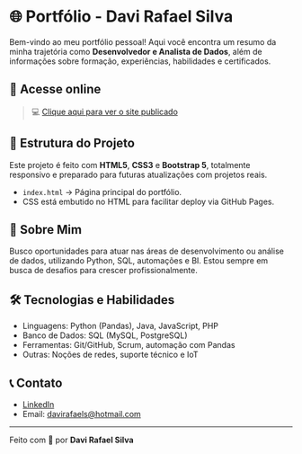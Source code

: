 # 🌐 Portfólio - Davi Rafael Silva

Bem-vindo ao meu portfólio pessoal! Aqui você encontra um resumo da minha trajetória como **Desenvolvedor e Analista de Dados**, além de informações sobre formação, experiências, habilidades e certificados.

## 🔗 Acesse online
> 💻 [Clique aqui para ver o site publicado](https://davirafaells.github.io/DaviRafael/)

## 📁 Estrutura do Projeto
Este projeto é feito com **HTML5**, **CSS3** e **Bootstrap 5**, totalmente responsivo e preparado para futuras atualizações com projetos reais.

- `index.html` → Página principal do portfólio.
- CSS está embutido no HTML para facilitar deploy via GitHub Pages.

## 📌 Sobre Mim
Busco oportunidades para atuar nas áreas de desenvolvimento ou análise de dados, utilizando Python, SQL, automações e BI. Estou sempre em busca de desafios para crescer profissionalmente.

## 🛠️ Tecnologias e Habilidades
- Linguagens: Python (Pandas), Java, JavaScript, PHP
- Banco de Dados: SQL (MySQL, PostgreSQL)
- Ferramentas: Git/GitHub, Scrum, automação com Pandas
- Outras: Noções de redes, suporte técnico e IoT

## 📞 Contato
- [LinkedIn](https://www.linkedin.com/in/davirafaelsilva/)
- Email: davirafaels@hotmail.com

---

Feito com 💙 por **Davi Rafael Silva**
